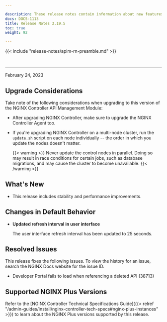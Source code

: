 ```yaml
---

description: These release notes contain information about new features, improvements, known issues, and bug fixes in the NGINX Controller API Management Module.
docs: DOCS-1113
title: Release Notes 3.19.5
toc: true
weight: 92

---
```


{{< include "release-notes/apim-rn-preamble.md" >}}

&nbsp;

---

February 24, 2023

## Upgrade Considerations

Take note of the following considerations when upgrading to this version of the NGINX Controller API Management Module:

- After upgrading NGINX Controller, make sure to upgrade the NGINX Controller Agent too.

- If you're upgrading NGINX Controller on a multi-node cluster, run the `update.sh` script on each node individually -- the order in which you update the nodes doesn't matter.

  {{< warning >}}
  Never update the control nodes in parallel. Doing so may result in race conditions for certain jobs, such as database migrations, and may cause the cluster to become unavailable.
  {{< /warning >}}

## What's New

- This release includes stability and performance improvements.

## Changes in Default Behavior

- **Updated refresh interval in user interface**

  The user interface refresh interval has been updated to 25 seconds.

## Resolved Issues

This release fixes the following issues. To view the history for an issue, search the NGINX Docs website for the issue ID.

- Developer Portal fails to load when referencing a deleted API (38713)

## Supported NGINX Plus Versions

Refer to the [NGINX Controller Technical Specifications Guide]({{< relref "/admin-guides/install/nginx-controller-tech-specs#nginx-plus-instances" >}}) to learn about the NGINX Plus versions supported by this release.
